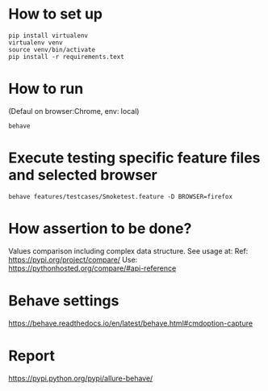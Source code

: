 # How to set up
```
pip install virtualenv
virtualenv venv
source venv/bin/activate
pip install -r requirements.text
```

# How to run
(Defaul on browser:Chrome, env: local)
```
behave
```

# Execute testing specific feature files and selected browser
```
behave features/testcases/Smoketest.feature -D BROWSER=firefox
```

# How assertion to be done?
Values comparison including complex data structure. See usage at:
Ref: https://pypi.org/project/compare/
Use: https://pythonhosted.org/compare/#api-reference

# Behave settings
https://behave.readthedocs.io/en/latest/behave.html#cmdoption-capture

# Report
https://pypi.python.org/pypi/allure-behave/
